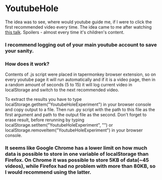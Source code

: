 # YoutubeHole
The idea was to see, where would youtube guide me, if I were to click the first recommended video every time. The idea came to me after watching [this talk](https://www.youtube.com/watch?v=v9EKV2nSU8w). Spoilers - almost every time it's children's content.

### I recommend logging out of your main youtube account to save your sanity.

### How does it work?
Contents of .js script were placed in tapermonkey browser extension, so on every youtube page it will run automatically and if it is a video page, then in a random amount of seconds (5 to 15) it will log current video in localStorage and switch to the next recommended video.

To extract the results you have to type localStorage.getItem("YoutubeHoleExperiment") in your browser console and copy output to a file. Then run .py script with the path to this file as the first argument and path to the output file as the second. Don't forget to erase result, before rerunning by typing localStorage.setItem("YoutubeHoleExperiment", "") or localStorage.removeItem("YoutubeHoleExperiment") in your browser console.

### It seems like Google Chrome has a lower limit on how much data is possible to store in one variable of localStorage than Firefox. On Chrome it was possible to store 5KB of data(~45 videos), while Firefox had no problem with more than 80KB, so I would recommend using the latter.
